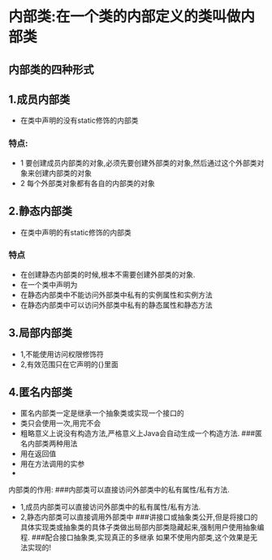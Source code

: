 内部类:在一个类的内部定义的类叫做内部类
==================================
内部类的四种形式
--------------

1.成员内部类
-------------
* 在类中声明的没有static修饰的内部类
### 特点:
* 1 要创建成员内部类的对象,必须先要创建外部类的对象,然后通过这个外部类对象来创建内部类的对象
* 2 每个外部类对象都有各自的内部类的对象

2.静态内部类
------------
* 在类中声明的有static修饰的内部类
### 特点
* 在创建静态内部类的时候,根本不需要创建外部类的对象.
* 在一个类中声明为
* 在静态内部类中不能访问外部类中私有的实例属性和实例方法
* 在静态内部类中可以访问外部类中私有的静态属性和静态方法

3.局部内部类
-------------
* 1,不能使用访问权限修饰符
* 2,有效范围只在它声明的{}里面

4.匿名内部类
-------------
* 匿名内部类一定是继承一个抽象类或实现一个接口的
* 类只会使用一次,用完不会
* 粗略意义上说没有构造方法,严格意义上Java会自动生成一个构造方法.
###匿名内部类两种用法
* 用在返回值
* 用在方法调用的实参
* 
内部类的作用:
###内部类可以直接访问外部类中的私有属性/私有方法.
* 1,成员内部类可以直接访问外部类中的私有属性/私有方法.
* 2,静态内部类可以直接调用外部类中
###讲接口或抽象类公开,但是将接口的具体实现类或抽象类的具体子类做出局部内部类隐藏起来,强制用户使用抽象编程.
###配合接口抽象类,实现真正的多继承
如果不使用内部类,这个效果是无法实现的!